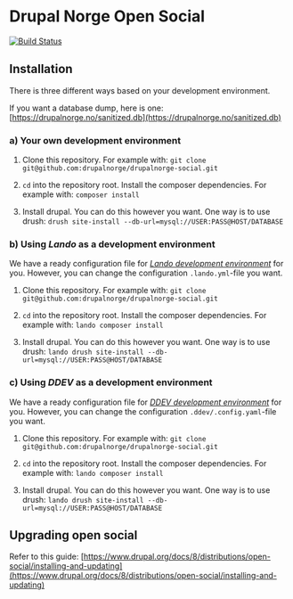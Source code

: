# Drupal Norge Open Social

[![Build Status](https://travis-ci.org/drupalnorge/drupalnorge-social.svg?branch=master)](https://travis-ci.org/drupalnorge/drupalnorge-social)

## Installation

There is three different ways based on your development environment.

If you want a database dump, here is one: [https://drupalnorge.no/sanitized.db](https://drupalnorge.no/sanitized.db)

### a) Your own development environment

1. Clone this repository. For example with: `git clone git@github.com:drupalnorge/drupalnorge-social.git`

2. `cd` into the repository root. Install the composer dependencies. For example with: `composer install`

3. Install drupal. You can do this however you want. One way is to use drush: `drush site-install --db-url=mysql://USER:PASS@HOST/DATABASE`



### b) Using *Lando* as a development environment

We have a ready configuration file for _[Lando development environment](https://docs.devwithlando.io)_ for you. However, you can change the configuration `.lando.yml`-file you want.

1. Clone this repository. For example with: `git clone git@github.com:drupalnorge/drupalnorge-social.git`

2. `cd` into the repository root. Install the composer dependencies. For example with: `lando composer install`

3. Install drupal. You can do this however you want. One way is to use drush: `lando drush site-install --db-url=mysql://USER:PASS@HOST/DATABASE`



### c) Using *DDEV* as a development environment

We have a ready configuration file for _[DDEV development environment](https://ddev.readthedocs.io)_ for you. However, you can change the configuration `.ddev/.config.yaml`-file you want.

1. Clone this repository. For example with: `git clone git@github.com:drupalnorge/drupalnorge-social.git`

2. `cd` into the repository root. Install the composer dependencies. For example with: `lando composer install`

3. Install drupal. You can do this however you want. One way is to use drush: `lando drush site-install --db-url=mysql://USER:PASS@HOST/DATABASE`



## Upgrading open social

Refer to this guide: [https://www.drupal.org/docs/8/distributions/open-social/installing-and-updating](https://www.drupal.org/docs/8/distributions/open-social/installing-and-updating)
